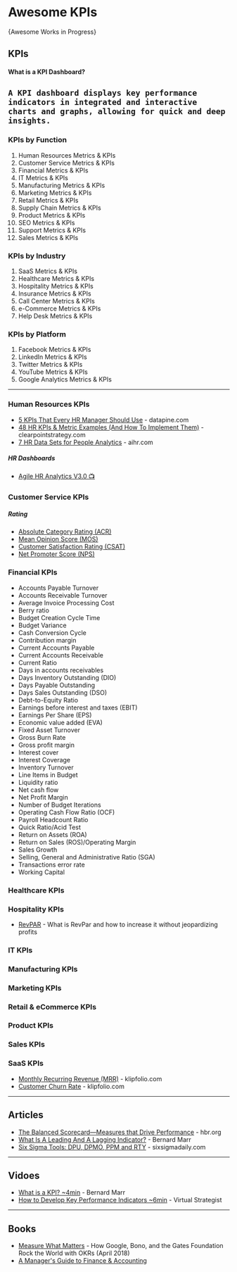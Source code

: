 # Awesome KPIs

{Awesome Works in Progress}

## KPIs
#### What is a KPI Dashboard?

`
A KPI dashboard displays key performance indicators in integrated and interactive charts and graphs, allowing for quick and deep insights.
`
-----
### KPIs by Function
1. Human Resources Metrics & KPIs
1. Customer Service Metrics & KPIs
1. Financial Metrics & KPIs
1. IT Metrics & KPIs
1. Manufacturing Metrics & KPIs
1. Marketing Metrics & KPIs
1. Retail Metrics & KPIs
1. Supply Chain Metrics & KPIs
1. Product Metrics & KPIs
1. SEO Metrics & KPIs
1. Support Metrics & KPIs 
1. Sales Metrics & KPIs


### KPIs by Industry
1. SaaS Metrics & KPIs
1. Healthcare Metrics & KPIs
1. Hospitality Metrics & KPIs
1. Insurance Metrics & KPIs
1. Call Center Metrics & KPIs
1. e-Commerce Metrics & KPIs
1. Help Desk Metrics & KPIs 


### KPIs by Platform
1. Facebook Metrics & KPIs  
1. LinkedIn Metrics & KPIs 
1. Twitter Metrics & KPIs 
1. YouTube Metrics & KPIs 
1. Google Analytics Metrics & KPIs

-----

### Human Resources KPIs
* [5 KPIs That Every HR Manager Should Use](https://www.datapine.com/kpi-examples-and-templates/human-resources) - datapine.com
* [48 HR KPIs & Metric Examples (And How To Implement Them)](https://www.clearpointstrategy.com/human-capital-kpis-scorecard-measures/) - clearpointstrategy.com
* [7 HR Data Sets for People Analytics](https://www.aihr.com/blog/hr-data-sets-people-analytics/) - aihr.com
##### HR Dashboards
* [Agile HR Analytics V3.0 📺](https://www.youtube.com/watch?v=xPkFEgWexVw&t)


### Customer Service KPIs
##### Rating
* [Absolute Category Rating (ACR)](https://en.wikipedia.org/wiki/Absolute_Category_Rating)
* [Mean Opinion Score (MOS)](https://www.twilio.com/docs/glossary/what-is-mean-opinion-score-mos)
* [Customer Satisfaction Rating (CSAT)](https://blog.hubspot.com/service/customer-satisfaction-score)
* [Net Promoter Score (NPS)](https://www.twilio.com/docs/glossary/what-is-net-promoter-score)


### Financial KPIs
* Accounts Payable Turnover
* Accounts Receivable Turnover
* Average Invoice Processing Cost
* Berry ratio
* Budget Creation Cycle Time
* Budget Variance
* Cash Conversion Cycle
* Contribution margin
* Current Accounts Payable
* Current Accounts Receivable
* Current Ratio
* Days in accounts receivables
* Days Inventory Outstanding (DIO)
* Days Payable Outstanding
* Days Sales Outstanding (DSO)
* Debt-to-Equity Ratio
* Earnings before interest and taxes (EBIT)
* Earnings Per Share (EPS)
* Economic value added (EVA)
* Fixed Asset Turnover
* Gross Burn Rate
* Gross profit margin
* Interest cover
* Interest Coverage
* Inventory Turnover
* Line Items in Budget
* Liquidity ratio
* Net cash flow
* Net Profit Margin
* Number of Budget Iterations
* Operating Cash Flow Ratio (OCF)
* Payroll Headcount Ratio
* Quick Ratio/Acid Test
* Return on Assets (ROA)
* Return on Sales (ROS)/Operating Margin
* Sales Growth
* Selling, General and Administrative Ratio (SGA)
* Transactions error rate
* Working Capital



### Healthcare KPIs
### Hospitality KPIs
* [RevPAR](https://asksuite.com/blog/what-is-revpar-how-to-improve-it/) - What is RevPar and how to increase it without jeopardizing profits
### IT KPIs
### Manufacturing KPIs
### Marketing KPIs


### Retail & eCommerce KPIs
### Product KPIs
### Sales KPIs
### SaaS KPIs
* [Monthly Recurring Revenue (MRR)](https://www.klipfolio.com/resources/kpi-examples/saas-metrics/monthly-recurring-revenue-expansion-rate) - klipfolio.com
* [Customer Churn Rate](https://www.klipfolio.com/resources/kpi-examples/saas-metrics/customer-churn-rate) - klipfolio.com



-----
## Articles
* [The Balanced Scorecard—Measures that Drive Performance](https://hbr.org/1992/01/the-balanced-scorecard-measures-that-drive-performance-2) - hbr.org
* [What Is A Leading And A Lagging Indicator?](https://www.bernardmarr.com/default.asp?contentID=1405) - Bernard Marr
* [Six Sigma Tools: DPU, DPMO, PPM and RTY](https://www.sixsigmadaily.com/dpu-dpmo-ppm-and-rty/) - sixsigmadaily.com

-----

## Vidoes
* [What is a KPI? ~4min](https://www.youtube.com/watch?v=8asfI8RQ5_8) - Bernard Marr
* [How to Develop Key Performance Indicators ~6min](https://www.youtube.com/watch?v=2tuWjtc2Ifk) - Virtual Strategist

-----

## Books
* [Measure What Matters](https://www.amazon.com/Measure-What-Matters-Google-Foundation/dp/0525536221) - How Google, Bono, and the Gates Foundation Rock the World with OKRs (April 2018)
* [A Manager's Guide to Finance & Accounting](https://info.online.hbs.edu/finance-accounting-ebook)
